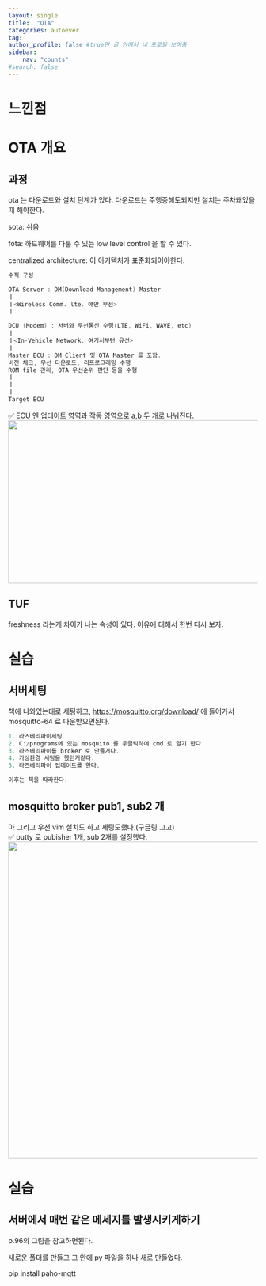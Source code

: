 ```yaml
---
layout: single
title:  "OTA"
categories: autoever
tag: 
author_profile: false #true면 글 안에서 내 프로필 보여줌
sidebar:
    nav: "counts"
#search: false
---
```


# 느낀점


# OTA 개요

## 과정

ota 는 다운로드와 설치 단계가 있다. 다운로드는 주행중해도되지만 설치는 주차돼있을때 해야한다.   

sota: 쉬움   
   
fota: 하드웨어를 다룰 수 있는 low level control 을 할 수 있다.   

centralized architecture: 이 아키텍처가 표준화되어야한다.   

```c
수직 구성

OTA Server : DM(Download Management) Master  
ㅣ
ㅣ<Wireless Comm. lte. 얘만 무선>
ㅣ

DCU (Modem) : 서버와 무선통신 수행(LTE, WiFi, WAVE, etc)
ㅣ
ㅣ<In-Vehicle Network, 여기서부턴 유선>
ㅣ
Master ECU : DM Client 및 OTA Master 를 포함.
버전 체크, 무선 다운로드, 리프로그래밍 수행
ROM file 관리, OTA 우선순위 판단 등을 수행
ㅣ
ㅣ
ㅣ
Target ECU
```
   
✅ ECU 엔 업데이트 영역과 작동 영역으로 a,b 두 개로 나눠진다.   
<img src="https://github.com/user-attachments/assets/d9c42c29-e48d-45ae-a473-1a8e377187bf" width="900" height="330">   

## TUF

freshness 라는게 차이가 나는 속성이 있다. 이유에 대해서 한번 다시 보자.   

# 실습

## 서버세팅

책에 나와있는대로 세팅하고, <https://mosquitto.org/download/> 에 들어가서 mosquitto-64 로 다운받으면된다.   
   
```c
1. 라즈베리파이세팅
2. C:/programs에 있는 mosquito 를 우클릭하여 cmd 로 열기 한다.
3. 라즈베리파이를 broker 로 만들거다.
4. 가상환경 세팅을 했던거같다.
5. 라즈베리파이 업데이트를 한다.

이후는 책을 따라한다.
```

## mosquitto broker pub1, sub2 개

아 그리고 우선 vim 설치도 하고 세팅도했다.(구글링 고고)   
✅ putty 로 pubisher 1개, sub 2개를 설정했다.   
<img src="https://github.com/user-attachments/assets/e25477db-f07e-4a7b-810b-2794480ac58c" width="900" height="640">   

# 실습

## 서버에서 매번 같은 메세지를 발생시키게하기

p.96의 그림을 참고하면된다. 

새로운 폴더를 만들고 그 안에 py 파일을 하나 새로 만들었다.   


pip install paho-mqtt
